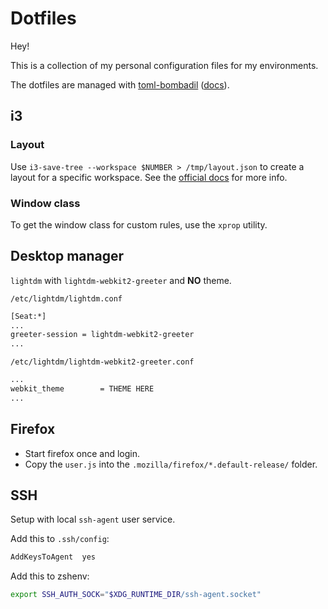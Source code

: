 # Dotfiles

Hey!

This is a collection of my personal configuration files for my environments.

The dotfiles are managed with [toml-bombadil](https://github.com/oknozor/toml-bombadil) ([docs](https://oknozor.github.io/toml-bombadil/)).

## i3

### Layout

Use `i3-save-tree --workspace $NUMBER > /tmp/layout.json` to create a layout for a specific workspace.
See the [official docs](https://i3wm.org/docs/layout-saving.html) for more info.

### Window class

To get the window class for custom rules, use the `xprop` utility.

## Desktop manager

`lightdm` with `lightdm-webkit2-greeter` and **NO** theme.

`/etc/lightdm/lightdm.conf`

```txt
[Seat:*]
...
greeter-session = lightdm-webkit2-greeter
...
```

`/etc/lightdm/lightdm-webkit2-greeter.conf`

```txt
...
webkit_theme        = THEME HERE
...
```

## Firefox

- Start firefox once and login.
- Copy the `user.js` into the `.mozilla/firefox/*.default-release/` folder.

## SSH

Setup with local `ssh-agent` user service.

Add this to `.ssh/config`:

```txt
AddKeysToAgent  yes
```

Add this to zshenv:

```sh
export SSH_AUTH_SOCK="$XDG_RUNTIME_DIR/ssh-agent.socket"
```
